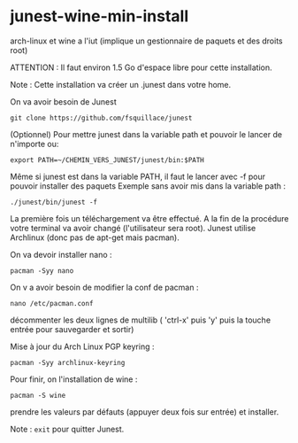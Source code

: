 # junest-wine-min-install
arch-linux et wine a l'iut (implique un gestionnaire de paquets et des droits root)

ATTENTION : Il faut environ 1.5 Go d'espace libre pour cette installation. 

Note : Cette installation va créer un .junest dans votre home.

On va avoir besoin de Junest

```
git clone https://github.com/fsquillace/junest
```

(Optionnel) Pour mettre junest dans la variable path et pouvoir le lancer de n'importe ou:

```
export PATH=~/CHEMIN_VERS_JUNEST/junest/bin:$PATH
```

Même si junest est dans la variable PATH, il faut le lancer avec -f pour pouvoir installer des paquets
Exemple sans avoir mis dans la variable path :

```
./junest/bin/junest -f
```

La première fois un téléchargement va être effectué.
A la fin de la procédure votre terminal va avoir changé (l'utilisateur sera root).
Junest utilise Archlinux (donc pas de apt-get mais pacman).

On va devoir installer nano :

```
pacman -Syy nano
```

On v a avoir besoin de modifier la conf de pacman :

```
nano /etc/pacman.conf
```

décommenter les deux lignes de multilib
( 'ctrl-x' puis 'y' puis la touche entrée pour sauvegarder et sortir)

Mise à jour du Arch Linux PGP keyring :

```
pacman -Syy archlinux-keyring
```

Pour finir, on l'installation de wine :

```
pacman -S wine
```

prendre les valeurs par défauts (appuyer deux fois sur entrée) et installer.

Note : ```exit``` pour quitter Junest.
